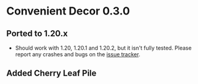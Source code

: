 # Convenient Decor 0.3.0

## Ported to 1.20.x 

- Should work with 1.20, 1.20.1 and 1.20.2, but it isn't fully tested. Please report any 
  crashes and bugs on the [issue tracker](https://github.com/mim1q/ConvenientDecor/issues).

## Added Cherry Leaf Pile